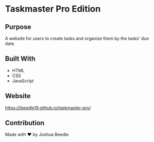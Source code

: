 # Taskmaster Pro Edition

## Purpose
A website for users to create tasks and organize them by the tasks' due date.

## Built With
* HTML
* CSS
* JavaScript

## Website
https://jbeedle19.github.io/taskmaster-pro/

## Contribution
Made with ❤️ by Joshua Beedle